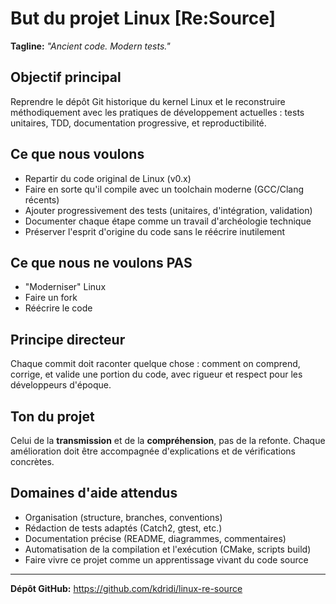 # But du projet Linux [Re:Source]

**Tagline:** _"Ancient code. Modern tests."_

## Objectif principal

Reprendre le dépôt Git historique du kernel Linux et le reconstruire méthodiquement avec les pratiques de développement actuelles : tests unitaires, TDD, documentation progressive, et reproductibilité.

## Ce que nous voulons

- Repartir du code original de Linux (v0.x)
- Faire en sorte qu'il compile avec un toolchain moderne (GCC/Clang récents)
- Ajouter progressivement des tests (unitaires, d'intégration, validation)
- Documenter chaque étape comme un travail d'archéologie technique
- Préserver l'esprit d'origine du code sans le réécrire inutilement

## Ce que nous ne voulons PAS

- "Moderniser" Linux
- Faire un fork
- Réécrire le code

## Principe directeur

Chaque commit doit raconter quelque chose : comment on comprend, corrige, et valide une portion du code, avec rigueur et respect pour les développeurs d'époque.

## Ton du projet

Celui de la **transmission** et de la **compréhension**, pas de la refonte.
Chaque amélioration doit être accompagnée d'explications et de vérifications concrètes.

## Domaines d'aide attendus

- Organisation (structure, branches, conventions)
- Rédaction de tests adaptés (Catch2, gtest, etc.)
- Documentation précise (README, diagrammes, commentaires)
- Automatisation de la compilation et l'exécution (CMake, scripts build)
- Faire vivre ce projet comme un apprentissage vivant du code source

---

**Dépôt GitHub:** https://github.com/kdridi/linux-re-source

